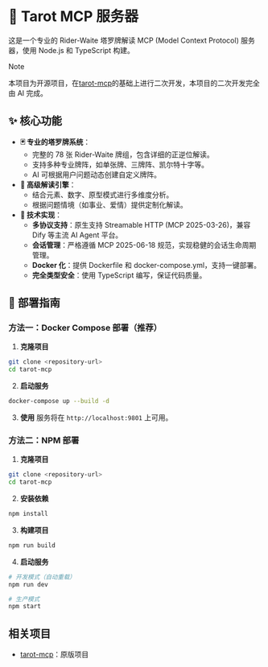 # 🔮 Tarot MCP 服务器

这是一个专业的 Rider-Waite 塔罗牌解读 MCP (Model Context Protocol) 服务器，使用 Node.js 和 TypeScript 构建。

> [!NOTE] 
> 本项目为开源项目，在[tarot-mcp](https://github.com/fzlzjerry/tarot-mcp)的基础上进行二次开发，本项目的二次开发完全由 AI 完成。

## ✨ 核心功能

- **🃏 专业的塔罗牌系统**：
  - 完整的 78 张 Rider-Waite 牌组，包含详细的正逆位解读。
  - 支持多种专业牌阵，如单张牌、三牌阵、凯尔特十字等。
  - AI 可根据用户问题动态创建自定义牌阵。
- **🧠 高级解读引擎**：
  - 结合元素、数字、原型模式进行多维度分析。
  - 根据问题情境（如事业、爱情）提供定制化解读。
- **🚀 技术实现**：
  - **多协议支持**：原生支持 Streamable HTTP (MCP 2025-03-26)，兼容 Dify 等主流 AI Agent 平台。
  - **会话管理**：严格遵循 MCP 2025-06-18 规范，实现稳健的会话生命周期管理。
  - **Docker 化**：提供 Dockerfile 和 docker-compose.yml，支持一键部署。
  - **完全类型安全**：使用 TypeScript 编写，保证代码质量。


## 🚀 部署指南

### 方法一：Docker Compose 部署（推荐）

1. **克隆项目**
```bash
git clone <repository-url>
cd tarot-mcp
```

2. **启动服务**
```bash
docker-compose up --build -d
```

3. **使用**
服务将在 `http://localhost:9801` 上可用。

### 方法二：NPM 部署

1. **克隆项目**
```bash
git clone <repository-url>
cd tarot-mcp
```

2. **安装依赖**
```bash
npm install
```

3. **构建项目**
```bash
npm run build
```

4. **启动服务**
```bash
# 开发模式（自动重载）
npm run dev

# 生产模式
npm start
```

## 相关项目
- [tarot-mcp](https://github.com/fzlzjerry/tarot-mcp)：原版项目
